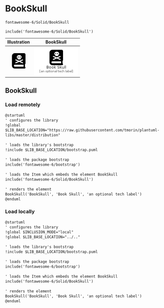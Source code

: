 # BookSkull


```text
fontawesome-6/Solid/BookSkull
```

```text
include('fontawesome-6/Solid/BookSkull')
```



| Illustration | BookSkull |
| :---: | :---: |
| ![illustration for Illustration](../../fontawesome-6/Solid/BookSkull.png) | ![illustration for BookSkull](../../fontawesome-6/Solid/BookSkull.Local.png) |




## BookSkull

### Load remotely
```plantuml
@startuml
' configures the library
!global $LIB_BASE_LOCATION="https://raw.githubusercontent.com/tmorin/plantuml-libs/master/distribution"

' loads the library's bootstrap
!include $LIB_BASE_LOCATION/bootstrap.puml

' loads the package bootstrap
include('fontawesome-6/bootstrap')

' loads the Item which embeds the element BookSkull
include('fontawesome-6/Solid/BookSkull')

' renders the element
BookSkull('BookSkull', 'Book Skull', 'an optional tech label')
@enduml
```

### Load locally
```plantuml
@startuml
' configures the library
!global $INCLUSION_MODE="local"
!global $LIB_BASE_LOCATION="../.."

' loads the library's bootstrap
!include $LIB_BASE_LOCATION/bootstrap.puml

' loads the package bootstrap
include('fontawesome-6/bootstrap')

' loads the Item which embeds the element BookSkull
include('fontawesome-6/Solid/BookSkull')

' renders the element
BookSkull('BookSkull', 'Book Skull', 'an optional tech label')
@enduml
```

